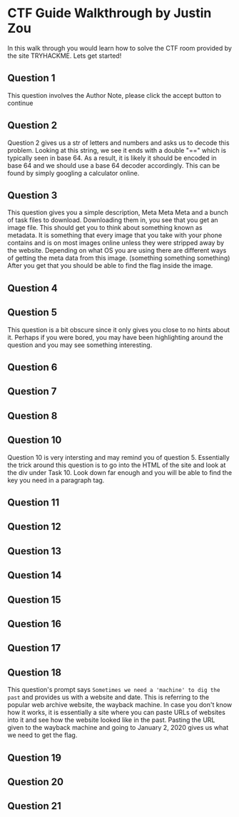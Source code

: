 # CTF Guide Walkthrough by Justin Zou
In this walk through you would learn how to solve the CTF room provided by the site TRYHACKME. Lets get started!

## Question 1
This question involves the Author Note, please click the accept button to continue
## Question 2
Question 2 gives us a str of letters and numbers and asks us to decode this problem. Looking at this string, we see it ends with a double "==" which is typically seen in base 64. As a result, it is likely it should be encoded in base 64 and we should use a base 64 decoder accordingly. This can be found by simply googling a calculator online.

## Question 3
This question gives you a simple description, Meta Meta Meta and a bunch of task files to download. Downloading them in, you see that you get an image file. This should get you to think about something known as metadata. It is something that every image that you take with your phone contains and is on most images online unless they were stripped away by the website. Depending on what OS you are using there are different ways of getting the meta data from this image. (something something something) After you get that you should be able to find the flag inside the image.
## Question 4

## Question 5
This question is a bit obscure since it only gives you close to no hints about it. Perhaps if you were bored, you may have been highlighting around the question and you may see something interesting.
## Question 6
## Question 7
## Question 8
## Question 10
Question 10 is very intersting and may remind you of question 5. Essentially the trick around this question is to go into the HTML of the site and look at the div under Task 10. Look down far enough and you will be able to find the key you need in a paragraph tag. 
## Question 11
## Question 12
## Question 13
## Question 14
## Question 15
## Question 16
## Question 17
## Question 18
This question's prompt says `Sometimes we need a 'machine' to dig the past` and provides us with a website and date. This is referring to the popular web archive website, the wayback machine. In case you don't know how it works, it is essentially a site where you can paste URLs of websites into it and see how the website looked like in the past. Pasting the URL given to the wayback machine and going to January 2, 2020 gives us what we need to get the flag.
## Question 19
## Question 20
## Question 21